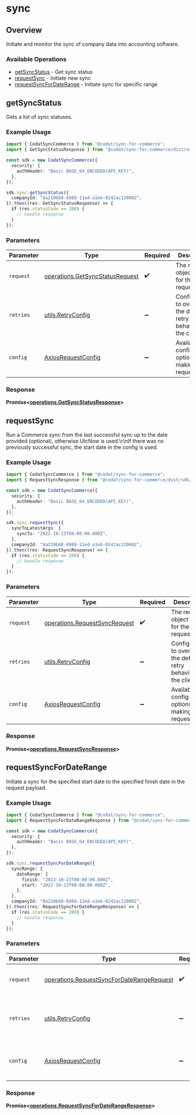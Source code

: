 # sync

## Overview

Initiate and monitor the sync of company data into accounting software.

### Available Operations

* [getSyncStatus](#getsyncstatus) - Get sync status
* [requestSync](#requestsync) - Initiate new sync
* [requestSyncForDateRange](#requestsyncfordaterange) - Initiate sync for specific range

## getSyncStatus

Gets a list of sync statuses.

### Example Usage

```typescript
import { CodatSyncCommerce } from "@codat/sync-for-commerce";
import { GetSyncStatusResponse } from "@codat/sync-for-commerce/dist/sdk/models/operations";

const sdk = new CodatSyncCommerce({
  security: {
    authHeader: "Basic BASE_64_ENCODED(API_KEY)",
  },
});

sdk.sync.getSyncStatus({
  companyId: "8a210b68-6988-11ed-a1eb-0242ac120002",
}).then((res: GetSyncStatusResponse) => {
  if (res.statusCode == 200) {
    // handle response
  }
});
```

### Parameters

| Parameter                                                                          | Type                                                                               | Required                                                                           | Description                                                                        |
| ---------------------------------------------------------------------------------- | ---------------------------------------------------------------------------------- | ---------------------------------------------------------------------------------- | ---------------------------------------------------------------------------------- |
| `request`                                                                          | [operations.GetSyncStatusRequest](../../models/operations/getsyncstatusrequest.md) | :heavy_check_mark:                                                                 | The request object to use for the request.                                         |
| `retries`                                                                          | [utils.RetryConfig](../../models/utils/retryconfig.md)                             | :heavy_minus_sign:                                                                 | Configuration to override the default retry behavior of the client.                |
| `config`                                                                           | [AxiosRequestConfig](https://axios-http.com/docs/req_config)                       | :heavy_minus_sign:                                                                 | Available config options for making requests.                                      |


### Response

**Promise<[operations.GetSyncStatusResponse](../../models/operations/getsyncstatusresponse.md)>**


## requestSync

Run a Commerce sync from the last successful sync up to the date provided (optional), otherwise UtcNow is used.\r\nIf there was no previously successful sync, the start date in the config is used.

### Example Usage

```typescript
import { CodatSyncCommerce } from "@codat/sync-for-commerce";
import { RequestSyncResponse } from "@codat/sync-for-commerce/dist/sdk/models/operations";

const sdk = new CodatSyncCommerce({
  security: {
    authHeader: "Basic BASE_64_ENCODED(API_KEY)",
  },
});

sdk.sync.requestSync({
  syncToLatestArgs: {
    syncTo: "2022-10-23T00:00:00.000Z",
  },
  companyId: "8a210b68-6988-11ed-a1eb-0242ac120002",
}).then((res: RequestSyncResponse) => {
  if (res.statusCode == 200) {
    // handle response
  }
});
```

### Parameters

| Parameter                                                                      | Type                                                                           | Required                                                                       | Description                                                                    |
| ------------------------------------------------------------------------------ | ------------------------------------------------------------------------------ | ------------------------------------------------------------------------------ | ------------------------------------------------------------------------------ |
| `request`                                                                      | [operations.RequestSyncRequest](../../models/operations/requestsyncrequest.md) | :heavy_check_mark:                                                             | The request object to use for the request.                                     |
| `retries`                                                                      | [utils.RetryConfig](../../models/utils/retryconfig.md)                         | :heavy_minus_sign:                                                             | Configuration to override the default retry behavior of the client.            |
| `config`                                                                       | [AxiosRequestConfig](https://axios-http.com/docs/req_config)                   | :heavy_minus_sign:                                                             | Available config options for making requests.                                  |


### Response

**Promise<[operations.RequestSyncResponse](../../models/operations/requestsyncresponse.md)>**


## requestSyncForDateRange

Initiate a sync for the specified start date to the specified finish date in the request payload.

### Example Usage

```typescript
import { CodatSyncCommerce } from "@codat/sync-for-commerce";
import { RequestSyncForDateRangeResponse } from "@codat/sync-for-commerce/dist/sdk/models/operations";

const sdk = new CodatSyncCommerce({
  security: {
    authHeader: "Basic BASE_64_ENCODED(API_KEY)",
  },
});

sdk.sync.requestSyncForDateRange({
  syncRange: {
    dateRange: {
      finish: "2022-10-23T00:00:00.000Z",
      start: "2022-10-23T00:00:00.000Z",
    },
  },
  companyId: "8a210b68-6988-11ed-a1eb-0242ac120002",
}).then((res: RequestSyncForDateRangeResponse) => {
  if (res.statusCode == 200) {
    // handle response
  }
});
```

### Parameters

| Parameter                                                                                              | Type                                                                                                   | Required                                                                                               | Description                                                                                            |
| ------------------------------------------------------------------------------------------------------ | ------------------------------------------------------------------------------------------------------ | ------------------------------------------------------------------------------------------------------ | ------------------------------------------------------------------------------------------------------ |
| `request`                                                                                              | [operations.RequestSyncForDateRangeRequest](../../models/operations/requestsyncfordaterangerequest.md) | :heavy_check_mark:                                                                                     | The request object to use for the request.                                                             |
| `retries`                                                                                              | [utils.RetryConfig](../../models/utils/retryconfig.md)                                                 | :heavy_minus_sign:                                                                                     | Configuration to override the default retry behavior of the client.                                    |
| `config`                                                                                               | [AxiosRequestConfig](https://axios-http.com/docs/req_config)                                           | :heavy_minus_sign:                                                                                     | Available config options for making requests.                                                          |


### Response

**Promise<[operations.RequestSyncForDateRangeResponse](../../models/operations/requestsyncfordaterangeresponse.md)>**

